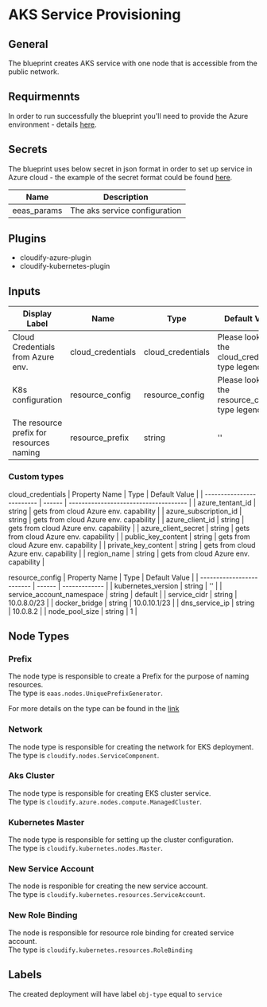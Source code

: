 # AKS Service Provisioning

## General

The blueprint creates AKS service with one node that is accessible from the public network.

## Requirmennts

In order to run successfully the blueprint you'll need to provide the Azure environment - details [here](https://github.com/cloudify-community/eaas-example). 

## Secrets

The blueprint uses below secret in json format in order to set up service in Azure cloud - the example of the secret format could be found [here](https://github.com/cloudify-community/eaas-example/blob/master/secret.json).

| Name                  | Description                      |
| --------------------- | -------------------------------- |
| eeas_params           | The aks service configuration    |


## Plugins

* cloudify-azure-plugin
* cloudify-kubernetes-plugin

## Inputs

| Display Label                            | Name              | Type              | Default Value                                    |
| ---------------------------------------- | ------------------| ----------------- | ------------------------------------------------ |
| Cloud Credentials from Azure env.        | cloud_credentials | cloud_credentials | Please look at the cloud_credentials type legend |
| K8s configuration                        | resource_config   | resource_config   | Please look at the resource_config type legend   |
| The resource prefix for resources naming | resource_prefix   | string            | ''                                               |

### Custom types
cloud_credentials
| Property Name             | Type   | Default Value                         |
| ------------------------- | ------ | ------------------------------------- |
| azure_tentant_id          | string | gets from cloud Azure env. capability |
| azure_subscription_id     | string | gets from cloud Azure env. capability |
| azure_client_id           | string | gets from cloud Azure env. capability |
| azure_client_secret       | string | gets from cloud Azure env. capability |
| public_key_content        | string | gets from cloud Azure env. capability |
| private_key_content       | string | gets from cloud Azure env. capability |
| region_name               | string | gets from cloud Azure env. capability |


resource_config
| Property Name             | Type   | Default Value |
| ------------------------- | ------ | ------------- |
| kubernetes_version        | string | ''            |
| service_account_namespace | string | default       |
| service_cidr              | string | 10.0.8.0/23   |
| docker_bridge             | string | 10.0.10.1/23  |
| dns_service_ip            | string | 10.0.8.2      |
| node_pool_size            | string | 1             |

## Node Types

### Prefix
The node type is responsible to create a Prefix for the purpose of naming resources.\
The type is `eaas.nodes.UniquePrefixGenerator`.

For more details on the type can be found in the [link](https://github.com/cloudify-community/eaas-example/blob/master/utils/custom_types.yaml)

### Network
The node type is responsible for creating the network for EKS deployment.\
The type is `cloudify.nodes.ServiceComponent`.

### Aks Cluster
The node type is responsible for creating EKS cluster service.\
The type is `cloudify.azure.nodes.compute.ManagedCluster`.

### Kubernetes Master
The node type is responsible for setting up the cluster configuration.\
The type is `cloudify.kubernetes.nodes.Master`.

### New Service Account
The node is responible for creating the new service account.\
The type is `cloudify.kubernetes.resources.ServiceAccount`.

### New Role Binding
The node is responsible for resource role binding for created service account.\
The type is `cloudify.kubernetes.resources.RoleBinding`

## Labels

The created deployment will have label `obj-type` equal to `service`